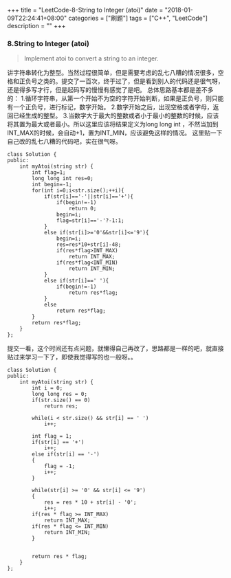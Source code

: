 +++
title = "LeetCode-8-String to Integer (atoi)"
date = "2018-01-09T22:24:41+08:00"
categories = ["刷题"]
tags = ["C++", "LeetCode"]
description = ""
+++

### 8.String to Integer (atoi)
> Implement atoi to convert a string to an integer.

讲字符串转化为整型。当然过程很简单，但是需要考虑的乱七八糟的情况很多，空格和正负号之类的。提交了一百次，终于过了，但是看到别人的代码还是很气呀，还是得多写才行，但是起码写的慢慢有感觉了是吧。
总体思路基本都是差不多的：
1.循环字符串，从第一个开始不为空的字符开始判断，如果是正负号，则只能有一个正负号，进行标记，数字开始。
2.数字开始之后，出现空格或者字母，返回已经生成的整型。
3.当数字大于最大的整数或者小于最小的整数的时候，应该将其置为最大或者最小。所以这里应该将结果定义为long long int ，不然当加到INT_MAX的时候，会自动+1，置为INT_MIN，应该避免这样的情况。
这里贴一下自己改的乱七八糟的代码吧，实在很气呀。
```
class Solution {
public:
    int myAtoi(string str) {
        int flag=1;
        long long int res=0;
        int begin=-1;
        for(int i=0;i<str.size();++i){
            if(str[i]=='-'||str[i]=='+'){
                if(begin!=-1)
                    return 0;
                begin=i;
                flag=str[i]=='-'?-1:1;
            }
            else if(str[i]>='0'&&str[i]<='9'){
                begin=i;
                res=res*10+str[i]-48;
                if(res*flag>INT_MAX)
                    return INT_MAX;
                if(res*flag<INT_MIN)
                    return INT_MIN;
            }
            else if(str[i]==' '){
                if(begin!=-1)
                    return res*flag;
            }
            else
                return res*flag;
        }
        return res*flag;
    }
};
```

提交一看，这个时间还有点问题，就懒得自己再改了，思路都是一样的吧，就直接贴过来学习一下了，即使我觉得写的也一般呀。。
```
class Solution {
public:
    int myAtoi(string str) {
        int i = 0;
        long long res = 0;
        if(str.size() == 0)
            return res;

        while(i < str.size() && str[i] == ' ')
            i++;

        int flag = 1;
        if(str[i] == '+')
            i++;
        else if(str[i] == '-')
        {
            flag = -1;
            i++;
        }

        while(str[i] >= '0' && str[i] <= '9')
        {
            res = res * 10 + str[i] - '0';
            i++;
        if(res * flag >= INT_MAX)
            return INT_MAX;
        if(res * flag <= INT_MIN)
            return INT_MIN;
        }


        return res * flag;
    }
};
```


